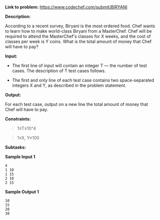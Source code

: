 **Link to problem:** https://www.codechef.com/submit/BIRYANI

**Description:**

According to a recent survey, Biryani is the most ordered food. Chef wants to learn how to make world-class Biryani from a MasterChef. Chef will be required to attend the MasterChef's classes for X weeks, and the cost of classes per week is Y coins. What is the total amount of money that Chef will have to pay?

**Input:**

- The first line of input will contain an integer T — the number of test cases. The description of T test cases follows.

- The first and only line of each test case contains two space-separated integers X and Y, as described in the problem statement.

**Output:**

For each test case, output on a new line the total amount of money that Chef will have to pay.

**Constraints:**
 
 > 1≤T≤10^4
 
 > 1≤X, Y≤100
 
 
**Subtasks:**

 
**Sample Input 1**

    4
    1 10
    1 15
    2 10
    2 15

**Sample Output 1**

    10
    15
    20
    30
